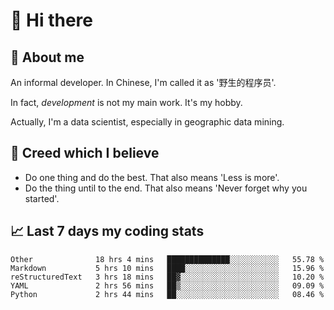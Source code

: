 # 👋 Hi there

## :speech_balloon: About me

An informal developer. In Chinese, I'm called it as '野生的程序员'.

In fact, _development_ is not my main work. It's my hobby.

Actually, I'm a data scientist, especially in geographic data mining.

## :see_no_evil: Creed which I believe

- Do one thing and do the best. That also means 'Less is more'.
- Do the thing until to the end. That also means 'Never forget why you started'.

## :chart_with_upwards_trend: Last 7 days my coding stats

<!--START_SECTION:waka-->
```text
Other              18 hrs 4 mins   ██████████████░░░░░░░░░░░   55.78 % 
Markdown           5 hrs 10 mins   ████░░░░░░░░░░░░░░░░░░░░░   15.96 % 
reStructuredText   3 hrs 18 mins   ██▓░░░░░░░░░░░░░░░░░░░░░░   10.20 % 
YAML               2 hrs 56 mins   ██▒░░░░░░░░░░░░░░░░░░░░░░   09.09 % 
Python             2 hrs 44 mins   ██░░░░░░░░░░░░░░░░░░░░░░░   08.46 % 
```
<!--END_SECTION:waka-->
